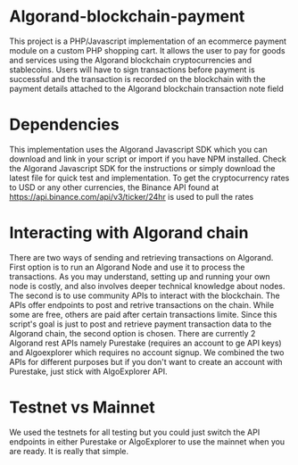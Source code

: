 # Algorand-blockchain-payment
This project is a PHP/Javascript implementation of an ecommerce payment module on a custom PHP shopping cart. It allows the user to pay for goods and services using the Algorand blockchain cryptocurrencies and stablecoins. Users will have to sign transactions before payment is successful and the transaction is recorded on the blockchain with the payment details attached to the Algorand blockchain transaction note field

# Dependencies
This implementation uses the Algorand Javascript SDK which you can download and link in your script or import if you have NPM installed. Check the Algorand Javascript SDK for the instructions or simply download the latest file for quick test and implementation. 
To get the cryptocurrency rates to USD or any other currencies, the Binance API found at https://api.binance.com/api/v3/ticker/24hr is used to pull the rates

# Interacting with Algorand chain
There are two ways of sending and retrieving transactions on Algorand. First option is to run an Algorand Node and use it to process the transactions. As you may understand, setting up and running your own node is costly, and also involves deeper technical knowledge about nodes. The second is to use community APIs to interact with the blockchain. The APIs offer endpoints to post and retrive transactions on the chain. While some are free, others are paid after certain transactions limite. Since this script's goal is just to post and retrieve payment transaction data to the Algorand chain, the second option is chosen. There are currently 2 Algorand rest APIs namely Purestake (requires an account to ge API keys) and Algoexplorer which requires no account signup. We combined the two APIs for different purposes but if you don't want to create an account with Purestake, just stick with AlgoExplorer API. 

# Testnet vs Mainnet
We used the testnets for all testing but you could just switch the API endpoints in either Purestake or AlgoExplorer to use the mainnet when you are ready. It is really that simple. 
